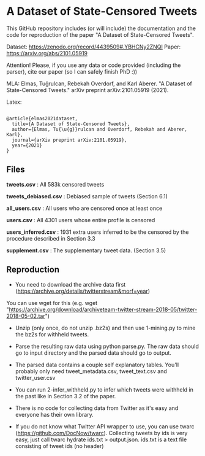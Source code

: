 # A Dataset of State-Censored Tweets
This GitHub repository includes (or will include) the documentation and the code for reproduction of the paper "A Dataset of State-Censored Tweets".

Dataset: https://zenodo.org/record/4439509#.YBHCNy2ZNQI
Paper: https://arxiv.org/abs/2101.05919


Attention! Please, if you use any data or code provided (including the parser), cite our paper (so I can safely finish PhD :))

MLA: Elmas, Tuğrulcan, Rebekah Overdorf, and Karl Aberer. "A Dataset of State-Censored Tweets." arXiv preprint arXiv:2101.05919 (2021).

Latex:
```

@article{elmas2021dataset,
  title={A Dataset of State-Censored Tweets},
  author={Elmas, Tu{\u{g}}rulcan and Overdorf, Rebekah and Aberer, Karl},
  journal={arXiv preprint arXiv:2101.05919},
  year={2021}
}
```

## Files
**tweets.csv** : All 583k censored tweets

**tweets_debiased.csv** : Debiased sample of tweets (Section 6.1)

**all_users.csv** : All users who are censored once at least once

**users.csv** : All 4301 users whose entire profile is censored

**users_inferred.csv** : 1931 extra users inferred to be the censored by the procedure described in Section 3.3 

**supplement.csv** : The supplementary tweet data. (Section 3.5)

## Reproduction

- You need to download the archive data first (https://archive.org/details/twitterstream&morf=year)

You can use wget for this (e.g. wget "https://archive.org/download/archiveteam-twitter-stream-2018-05/twitter-2018-05-02.tar")

- Unzip (only once, do not unzip .bz2s) and then use 1-mining.py to mine the bz2s for withheld tweets.

- Parse the resulting raw data using python parse.py. The raw data should go to input directory and the parsed data should go to output.

- The parsed data contains a couple self explanatory tables. You'll probably only need tweet_metadata.csv, tweet_text.csv and twitter_user.csv

- You can run 2-infer_withheld.py to infer which tweets were withheld in the past like in Section 3.2 of the paper.

- There is no code for collecting data from Twitter as it's easy and everyone has their own library. 

- If you do not know what Twitter API wrapper to use, you can use twarc (https://github.com/DocNow/twarc). Collecting tweets by ids is very easy, just call twarc hydrate ids.txt > output.json. ids.txt is a text file consisting of tweet ids (no header) 
